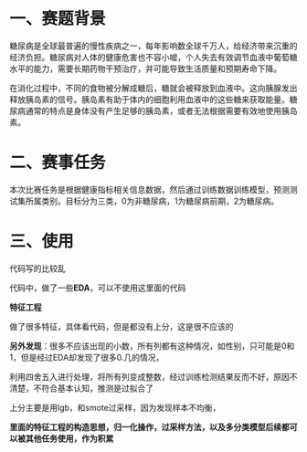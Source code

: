 

# 一、赛题背景

糖尿病是全球最普遍的慢性疾病之一，每年影响数全球千万人，给经济带来沉重的经济负担。糖尿病对人体的健康危害也不容小嘘，个人失去有效调节血液中葡萄糖水平的能力，需要长期药物干预治疗，并可能导致生活质量和预期寿命下降。

在消化过程中，不同的食物被分解成糖后，糖就会被释放到血液中。这向胰腺发出释放胰岛素的信号。胰岛素有助于体内的细胞利用血液中的这些糖来获取能量。糖尿病通常的特点是身体没有产生足够的胰岛素，或者无法根据需要有效地使用胰岛素。

# 二、赛事任务

本次比赛任务是根据健康指标相关信息数据，然后通过训练数据训练模型，预测测试集所属类别。目标分为三类，0为非糖尿病，1为糖尿病前期，2为糖尿病。

# 三、使用

代码写的比较乱

代码中，做了一些**EDA**，可以不使用这里面的代码

**特征工程**

做了很多特征，具体看代码，但是都没有上分，这是很不应该的

**另外发现**：很多不应该出现的小数，所有列都有这种情况，如性别，只可能是0和1，但是经过EDA却发现了很多0.几的情况，

利用四舍五入进行处理，将所有列变成整数，经过训练检测结果反而不好，原因不清楚，不符合基本认知，推测是过拟合了

上分主要是用lgb，和smote过采样，因为发现样本不均衡，

**里面的特征工程的构造思想，归一化操作，过采样方法，以及多分类模型后续都可以被其他任务使用，作为积累**
